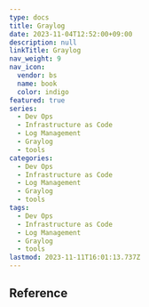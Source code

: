 ```yaml
---
type: docs
title: Graylog
date: 2023-11-04T12:52:00+09:00
description: null
linkTitle: Graylog
nav_weight: 9
nav_icon:
  vendor: bs
  name: book
  color: indigo
featured: true
series:
  - Dev Ops
  - Infrastructure as Code
  - Log Management
  - Graylog
  - tools
categories:
  - Dev Ops
  - Infrastructure as Code
  - Log Management
  - Graylog
  - tools
tags:
  - Dev Ops
  - Infrastructure as Code
  - Log Management
  - Graylog
  - tools
lastmod: 2023-11-11T16:01:13.737Z
---
```


## Reference

